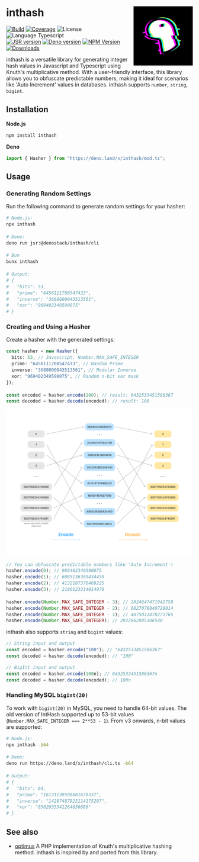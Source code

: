 # inthash <a href="https://github.com/denostack"><img src="https://raw.githubusercontent.com/denostack/images/main/logo.svg" width="160" align="right" /></a>

<p>
  <a href="https://github.com/denostack/inthash/actions"><img alt="Build" src="https://img.shields.io/github/actions/workflow/status/denostack/inthash/ci.yml?branch=main&logo=github&style=flat-square" /></a>
  <a href="https://codecov.io/gh/denostack/inthash"><img alt="Coverage" src="https://img.shields.io/codecov/c/gh/denostack/inthash?style=flat-square" /></a>
  <img alt="License" src="https://img.shields.io/npm/l/inthash.svg?style=flat-square" />
  <img alt="Language Typescript" src="https://img.shields.io/badge/language-Typescript-007acc.svg?style=flat-square" />
  <br />
  <a href="https://jsr.io/@denostack/inthash"><img alt="JSR version" src="https://jsr.io/badges/@denostack/inthash?style=flat-square" /></a>
  <a href="https://deno.land/x/inthash"><img alt="Deno version" src="https://deno.land/badge/inthash/version?style=flat-square" /></a>
  <a href="https://www.npmjs.com/package/inthash"><img alt="NPM Version" src="https://img.shields.io/npm/v/inthash.svg?style=flat-square&logo=npm" /></a>
  <a href="https://npmcharts.com/compare/inthash?minimal=true"><img alt="Downloads" src="https://img.shields.io/npm/dt/inthash.svg?style=flat-square" /></a>
</p>

inthash is a versatile library for generating integer hash values in Javascript
and Typescript using Knuth's multiplicative method. With a user-friendly
interface, this library allows you to obfuscate predictable numbers, making it
ideal for scenarios like 'Auto Increment' values in databases. inthash supports
`number`, `string`, `bigint`.

## Installation

**Node.js**

```bash
npm install inthash
```

**Deno**

```ts
import { Hasher } from "https://deno.land/x/inthash/mod.ts";
```

## Usage

### Generating Random Settings

Run the following command to generate random settings for your hasher:

```bash
# Node.js:
npx inthash

# Deno:
deno run jsr:@denostack/inthash/cli

# Bun
bunx inthash

# Output:
# {
#   "bits": 53,
#   "prime": "6456111708547433",
#   "inverse": "3688000043513561",
#   "xor": "969402349590075"
# }
```

### Creating and Using a Hasher

Create a hasher with the generated settings:

```ts
const hasher = new Hasher({
  bits: 53, // Javascript, Number.MAX_SAFE_INTEGER
  prime: "6456111708547433", // Random Prime
  inverse: "3688000043513561", // Modular Inverse
  xor: "969402349590075", // Random n-bit xor mask
});

const encoded = hasher.encode(100); // result: 6432533451586367
const decoded = hasher.decode(encoded); // result: 100
```

![diagram](./diagram.png)

```ts
// You can obfuscate predictable numbers like 'Auto Increment'!
hasher.encode(0); // 969402349590075
hasher.encode(1); // 6085136369434450
hasher.encode(2); // 4132187376469225
hasher.encode(3); // 2180123214014976

hasher.encode(Number.MAX_SAFE_INTEGER - 3); // 2024647471942759
hasher.encode(Number.MAX_SAFE_INTEGER - 2); // 6827076040726014
hasher.encode(Number.MAX_SAFE_INTEGER - 1); // 4875011878271765
hasher.encode(Number.MAX_SAFE_INTEGER); // 2922062885306540
```

inthash also supports `string` and `bigint` values:

```ts
// String input and output
const encoded = hasher.encode("100"); // "6432533451586367"
const decoded = hasher.decode(encoded); // "100"
```

```ts
// BigInt input and output
const encoded = hasher.encode(100n); // 6432533451586367n
const decoded = hasher.decode(encoded); // 100n
```

### Handling MySQL `bigint(20)`

To work with `bigint(20)` in MySQL, you need to handle 64-bit values. The old
version of IntHash supported up to 53-bit values
(`Number.MAX_SAFE_INTEGER === 2**53 - 1`). From v3 onwards, n-bit values are
supported:

```bash
# Node.js:
npx inthash -b64

# Deno:
deno run https://deno.land/x/inthash/cli.ts -b64

# Output:
# {
#   "bits": 64,
#   "prime": "16131139598801670337",
#   "inverse": "14287487925114175297",
#   "xor": "8502035541264656686"
# }
```

## See also

- [optimus](https://github.com/jenssegers/optimus) A PHP implementation of
  Knuth's multiplicative hashing method. inthash is inspired by and ported from
  this library.
